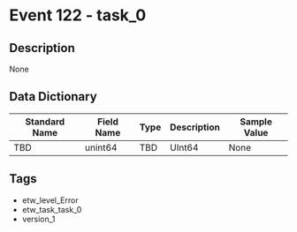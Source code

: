 # Event 122 - task_0

## Description
None

## Data Dictionary
|Standard Name|Field Name|Type|Description|Sample Value|
|---|---|---|---|---|
|TBD|unint64|TBD|UInt64|None|None|

## Tags
* etw_level_Error
* etw_task_task_0
* version_1